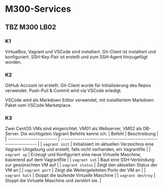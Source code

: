 # M300-Services
## TBZ M300 LB02
### K1
VirtualBox, Vagrant und VSCode sind installiert.
Git-Client ist installiert und konfiguriert.
SSH-Key-Pair ist erstellt und zum SSH-Agent hinzugefügt worden.

### K2
GitHub Account ist erstellt.
Git-Client wurde für Initialisierung des Repos verwendet. Push-Pull & Commit wird via VSCode erledigt.

VSCode wird als Markdown Editor verwendet, mit installiertem Markdown Paket vom VSCode Marketplace.

### K3
Zwei CentOS VMs sind eingerichtet. VM01 als Webserver, VM02 als DB-Server.
Die wichtigsten Vagrant Befehle kenne ich:
| Befehl                    | Beschreibung                                                      |
| ------------------------- | ----------------------------------------------------------------- | 
| `vagrant init`            | Initialisiert im aktuellen Verzeichnis eine Vagrant-Umgebung und erstellt, falls nicht vorhanden, ein Vagrantfile |
| `vagrant up`              |  Erzeugt und Konfiguriert eine neue Virtuelle Maschine, basierend auf dem Vagrantfile |
| `vagrant ssh`             | Baut eine SSH-Verbindung zur gewünschten VM auf                   |
| `vagrant status`          | Zeigt den aktuellen Status der VM an                              |
| `vagrant port`            | Zeigt die Weitergeleiteten Ports der VM an                        |
| `vagrant halt`            | Stoppt die laufende Virtuelle Maschine                            |
| `vagrant destroy`         | Stoppt die Virtuelle Maschine und zerstört sie.                   |
